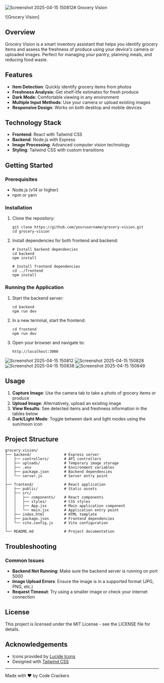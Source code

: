 ![Screenshot 2025-04-15 150812](https://github.com/user-attachments/assets/eff6e32a-eab3-4e64-9d60-b63833504e95)# Grocery Vision

![Grocery Vision]

## Overview

Grocery Vision is a smart inventory assistant that helps you identify grocery items and assess the freshness of produce using your device's camera or uploaded images. Perfect for managing your pantry, planning meals, and reducing food waste.

## Features

- **Item Detection**: Quickly identify grocery items from photos
- **Freshness Analysis**: Get shelf-life estimates for fresh produce
- **Dark Mode**: Comfortable viewing in any environment
- **Multiple Input Methods**: Use your camera or upload existing images
- **Responsive Design**: Works on both desktop and mobile devices

## Technology Stack

- **Frontend**: React with Tailwind CSS
- **Backend**: Node.js with Express
- **Image Processing**: Advanced computer vision technology
- **Styling**: Tailwind CSS with custom transitions

## Getting Started

### Prerequisites

- Node.js (v14 or higher)
- npm or yarn

### Installation

1. Clone the repository:

   ```
   git clone https://github.com/yourusername/grocery-vision.git
   cd grocery-vision
   ```

2. Install dependencies for both frontend and backend:

   ```
   # Install backend dependencies
   cd backend
   npm install

   # Install frontend dependencies
   cd ../frontend
   npm install
   ```


### Running the Application

1. Start the backend server:

   ```
   cd backend
   npm run dev
   ```

2. In a new terminal, start the frontend:

   ```
   cd frontend
   npm run dev
   ```

3. Open your browser and navigate to:
   ```
   http://localhost:3000
   ```
![Screenshot 2025-04-15 150812](https://github.com/user-attachments/assets/066850c2-48b0-4cd9-9395-39d768d0bd87)
![Screenshot 2025-04-15 150828](https://github.com/user-attachments/assets/b0282c8e-5824-48fb-819a-d80344dc87a6)
![Screenshot 2025-04-15 150838](https://github.com/user-attachments/assets/5ed99363-8e32-4509-ab54-029e498b8401)
![Screenshot 2025-04-15 150849](https://github.com/user-attachments/assets/2f9a49e4-da6e-4f0d-ad38-0133f4079eea)


## Usage

1. **Capture Image**: Use the camera tab to take a photo of grocery items or produce
2. **Upload Image**: Alternatively, upload an existing image
3. **View Results**: See detected items and freshness information in the tables below
4. **Dark/Light Mode**: Toggle between dark and light modes using the sun/moon icon

## Project Structure

```
grocery-vision/
├── backend/               # Express server
│   ├── controllers/       # API controllers
│   ├── uploads/           # Temporary image storage
│   ├── .env               # Environment variables
│   ├── package.json       # Backend dependencies
│   └── server.js          # Server entry point
│
├── frontend/              # React application
│   ├── public/            # Static assets
│   ├── src/
│   │   ├── components/    # React components
│   │   ├── styles/        # CSS styles
│   │   ├── App.jsx        # Main application component
│   │   └── main.jsx       # Application entry point
│   ├── index.html         # HTML template
│   ├── package.json       # Frontend dependencies
│   └── vite.config.js     # Vite configuration
│
└── README.md              # Project documentation
```

## Troubleshooting

### Common Issues

- **Backend Not Running**: Make sure the backend server is running on port 5000
- **Image Upload Errors**: Ensure the image is in a supported format (JPG, PNG, etc.)
- **Request Timeout**: Try using a smaller image or check your internet connection

## License

This project is licensed under the MIT License - see the LICENSE file for details.

## Acknowledgements

- Icons provided by [Lucide Icons](https://lucide.dev/)
- Designed with [Tailwind CSS](https://tailwindcss.com/)

---

Made with ❤️ by Code Crackers
